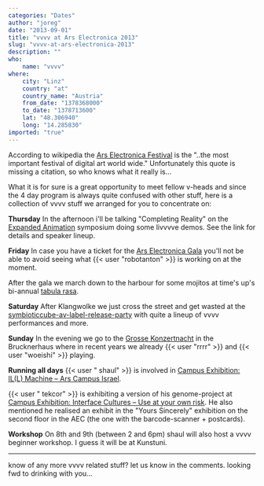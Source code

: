 ```yaml
---
categories: "Dates"
author: "joreg"
date: "2013-09-01"
title: "vvvv at Ars Electronica 2013"
slug: "vvvv-at-ars-electronica-2013"
description: ""
who: 
    name: "vvvv"
where: 
    city: "Linz"
    country: "at"
    country_name: "Austria"
    from_date: "1378368000"
    to_date: "1378713600"
    lat: "48.306940"
    long: "14.285830"
imported: "true"
---
```



According to wikipedia the [Ars Electronica Festival](http://de.wikipedia.org/wiki/Ars_Electronica#Festival) is the "..the most important festival of digital art world wide." Unfortunately this quote is missing a citation, so who knows what it really is...

What it is for sure is a great opportunity to meet fellow v-heads and since the 4 day program is always quite confused with other stuff, here is a collection of vvvv stuff we arranged for you to concentrate on:

**Thursday**
In the afternoon i'll be talking "Completing Reality" on the [Expanded Animation](http://www.expandedanimation.com/?page_id=7) symposium doing some livvvve demos. See the link for details and speaker lineup.

**Friday**
In case you have a ticket for the [Ars Electronica Gala](http://www.aec.at/totalrecall/2013/07/29/ars-electronica-gala/) you'll not be able to avoid seeing what {{< user "robotanton" >}} is working on at the moment.

After the gala we march down to the harbour for some mojitos at time's up's bi-annual [tabula rasa](http://timesup.org/content/tabula-rasa).

**Saturday**
After Klangwolke we just cross the street and get wasted at the [symbioticcube-av-label-release-party](/blog/2013/symbioticcube-av-label-release-party) with quite a lineup of vvvv performances and more.

**Sunday**
In the evening we go to the [Grosse Konzertnacht](http://www.aec.at/totalrecall/2013/08/08/grose-konzertnacht/) in the Brucknerhaus where in recent years we already {{< user "rrrr" >}} and {{< user "woeishi" >}} playing.

**Running all days**
{{< user " shaul" >}} is involved in [Campus Exhibition: IL(L) Machine – Ars Campus Israel](http://www.aec.at/totalrecall/2013/07/29/campus-exhibition-ill-machine-ars-campus-israel/). 

{{< user " tekcor" >}} is exhibiting a version of his genome-project at [Campus Exhibition: Interface Cultures – Use at your own risk](http://www.aec.at/totalrecall/2013/07/29/campus-exhibition-interface-cultures-use-at-your-own-risk/). He also mentioned he realised an exhibit in the "Yours Sincerely" exhibition on the second floor in the AEC (the one with the barcode-scanner + postcards).

**Workshop**
On 8th and 9th (between 2 and 6pm) shaul will also host a vvvv beginner workshop. I guess it will be at Kunstuni. 

---

know of any more vvvv related stuff? let us know in the comments.
looking fwd to drinking with you...
